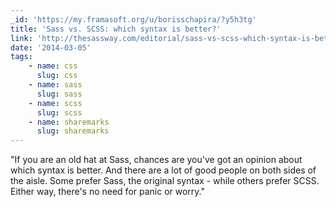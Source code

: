 ```yaml
---
_id: 'https://my.framasoft.org/u/borisschapira/?y5h3tg'
title: 'Sass vs. SCSS: which syntax is better?'
link: 'http://thesassway.com/editorial/sass-vs-scss-which-syntax-is-better'
date: '2014-03-05'
tags:
    - name: css
      slug: css
    - name: sass
      slug: sass
    - name: scss
      slug: scss
    - name: sharemarks
      slug: sharemarks
---
```


<div class="markdown"><p>&quot;If you are an old hat at Sass, chances are you've got an opinion about which syntax is better. And there are a lot of good people on both sides of the aisle. Some prefer Sass, the original syntax - while others prefer SCSS. Either way, there's no need for panic or worry.&quot;
</p></div>
